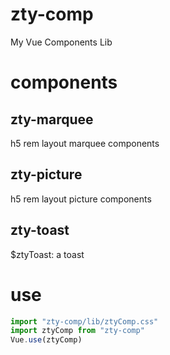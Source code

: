 # zty-comp
My Vue Components Lib

# components
## zty-marquee
h5 rem layout marquee components

## zty-picture
h5 rem layout picture components

## zty-toast
$ztyToast: a toast

# use

```javascript
import "zty-comp/lib/ztyComp.css"
import ztyComp from "zty-comp"
Vue.use(ztyComp)
```